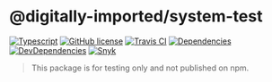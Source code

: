 # @digitally-imported/system-test

[![Typescript](https://img.shields.io/badge/%3C%2F%3E-TypeScript-blue.svg?style=flat-square)](https://www.typescriptlang.org/)
[![GitHub license](https://img.shields.io/github/license/pigulla/di?style=flat-square)](https://github.com/pigulla/di/blob/master/LICENSE)
[![Travis CI](https://img.shields.io/travis/com/pigulla/di/master?style=flat-square)](https://travis-ci.com/pigulla/di)
[![Dependencies](https://img.shields.io/david/pigulla/di?path=packages/system-test&style=flat-square)](https://david-dm.org/pigulla/di?path=packages%2Fsystem-test)
[![DevDependencies](https://img.shields.io/david/dev/pigulla/di?path=packages/system-test&style=flat-square)](https://david-dm.org/dev/pigulla/di?path=packages%2Fsystem-test)
[![Snyk](https://snyk.io/test/github/pigulla/di/badge.svg?targetFile=packages/system-test/package.json&style=flat-square)](https://snyk.io/test/github/pigulla/di?targetFile=packages%2Fsystem-test%2Fpackage.json&tab=dependencies)

> This package is for testing only and not published on npm.
